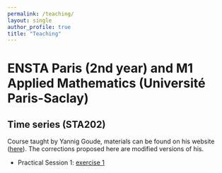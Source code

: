 ```yaml
---
permalink: /teaching/
layout: single
author_profile: true
title: "Teaching"
---
```


# ENSTA Paris (2nd year) and M1 Applied Mathematics (Université Paris-Saclay)

## Time series (STA202)

Course taught by Yannig Goude, materials can be found on his website ([here](https://www.imo.universite-paris-saclay.fr/~goude/teaching.html)). The corrections proposed here are modified versions of his.

- Practical Session 1: [exercise 1](http://mzaffran.github.io/assets/files/STA202/TP1/Exercise_1.R)
